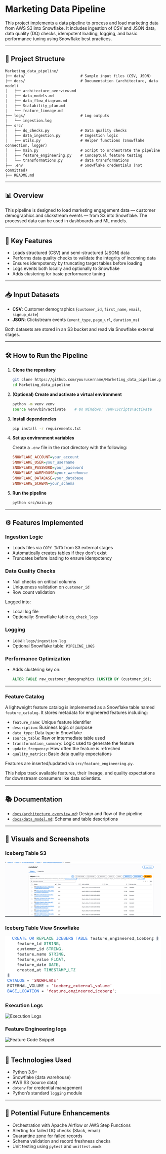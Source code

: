 
# Marketing Data Pipeline

This project implements a data pipeline to process and load marketing data from AWS S3 into Snowflake. It includes ingestion of CSV and JSON data, data quality (DQ) checks, idempotent loading, logging, and basic performance tuning using Snowflake best practices.

---

## 📁 Project Structure

```
Marketing_data_pipeline/
├── data/                         # Sample input files (CSV, JSON)
├── docs/                         # Documentation (architecture, data model)
│   ├── architecture_overview.md
│   ├── data_models.md
|   ├── data_flow_diagram.md
│   ├── Scalability_plan.md
│   └── feature_lineage.md
├── logs/                         # Log outputs
│   └── ingestion.log
├── src/                          
│   ├── dq_checks.py              # Data quality checks
│   ├── data_ingestion.py         # Ingestion logic
│   ├── utils.py                  # Helper functions (Snowflake connection, logger)
│   ├── main.py                   # Script to orchestrate the pipeline
│   ├── feature_engineering.py    # Conceptual feature testing
│   └── transformations.py        # data transformations
├── .env                          # Snowflake credentials (not committed)
├── README.md
```

---

## 📊 Overview

This pipeline is designed to load marketing engagement data — customer demographics and clickstream events — from S3 into Snowflake. The processed data can be used in dashboards and ML models.

---

## 🚀 Key Features

- Loads structured (CSV) and semi-structured (JSON) data
- Performs data quality checks to validate the integrity of incoming data
- Ensures idempotency by truncating target tables before loading
- Logs events both locally and optionally to Snowflake
- Adds clustering for basic performance tuning

---

## 📥 Input Datasets

- **CSV**: Customer demographics (`customer_id`, `first_name`, `email`, `signup_date`)
- **JSON**: Clickstream events (`event_type`, `page_url`, `duration_ms`)

Both datasets are stored in an S3 bucket and read via Snowflake external stages.

---

## 🛠 How to Run the Pipeline

1. **Clone the repository**
   ```bash
   git clone https://github.com/yourusername/Marketing_data_pipeline.git
   cd Marketing_data_pipeline
   ```

2. **(Optional) Create and activate a virtual environment**
   ```bash
   python -m venv venv
   source venv/bin/activate    # On Windows: venv\Scripts\activate
   ```

3. **Install dependencies**
   ```bash
   pip install -r requirements.txt
   ```

4. **Set up environment variables**

   Create a `.env` file in the root directory with the following:
   ```ini
   SNOWFLAKE_ACCOUNT=your_account
   SNOWFLAKE_USER=your_username
   SNOWFLAKE_PASSWORD=your_password
   SNOWFLAKE_WAREHOUSE=your_warehouse
   SNOWFLAKE_DATABASE=your_database
   SNOWFLAKE_SCHEMA=your_schema
   ```

5. **Run the pipeline**
   ```bash
   python src/main.py
   ```

---

## ⚙️ Features Implemented

### Ingestion Logic
- Loads files via `COPY INTO` from S3 external stages
- Automatically creates tables if they don't exist
- Truncates before loading to ensure idempotency

### Data Quality Checks
- Null checks on critical columns
- Uniqueness validation on `customer_id`
- Row count validation

Logged into:
- Local log file
- Optionally: Snowflake table `dq_check_logs`

### Logging
- Local: `logs/ingestion.log`
- Optional Snowflake table: `PIPELINE_LOGS`

### Performance Optimization
- Adds clustering key on:
   ```sql
   ALTER TABLE raw_customer_demographics CLUSTER BY (customer_id);
   ```

---

### Feature Catalog

A lightweight feature catalog is implemented as a Snowflake table named `feature_catalog`. It stores metadata for engineered features including:

- `feature_name`: Unique feature identifier
- `description`: Business logic or purpose
- `data_type`: Data type in Snowflake
- `source_table`: Raw or intermediate table used
- `transformation_summary`: Logic used to generate the feature
- `update_frequency`: How often the feature is refreshed
- `quality_metrics`: Basic data quality expectations

Features are inserted/updated via `src/feature_engineering.py`.

This helps track available features, their lineage, and quality expectations for downstream consumers like data scientists.

---

## 📚 Documentation

- [`docs/architecture_overview.md`](docs/architecture_overview.md): Design and flow of the pipeline
- [`docs/data_model.md`](docs/data_model.md): Schema and table descriptions

---

## 📸 Visuals and Screenshots

### Iceberg Table S3
![Iceberg Table in S3](docs/ice_berg_s3_ss.png)

### Iceberg Table View Snowflake
![Iceberg Table in S3](docs/iceberg_table_snowflake.png)

### Execution Logs
![Execution Logs](docs/ingestion_dq_logs.png)

### Feature Engineering logs
![Feature Code Snippet](docs/feature_pipe.png)

---

## 🧰 Technologies Used

- Python 3.9+
- Snowflake (data warehouse)
- AWS S3 (source data)
- `dotenv` for credential management
- Python’s standard `logging` module

---


## 🔮 Potential Future Enhancements

- Orchestration with Apache Airflow or AWS Step Functions
- Alerting for failed DQ checks (Slack, email)
- Quarantine zone for failed records
- Schema validation and record freshness checks
- Unit testing using `pytest` and `unittest.mock`
